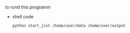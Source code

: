 to rund this programm
* shell code
  ```sh
  python start_jist /home/user/data /home/user/output
  ```